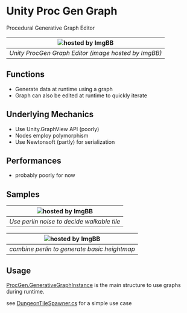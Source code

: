 # Unity Proc Gen Graph

Procedural Generative Graph Editor

| ![hosted by ImgBB](https://i.ibb.co/gSd8FwX/Unity-BEQ761qm-Lq.png) | 
|:--:| 
| *Unity ProcGen Graph Editor (image hosted by ImgBB)*  |


## Functions

* Generate data at runtime using a graph
* Graph can also be edited at runtime to quickly iterate

## Underlying Mechanics

* Use Unity.GraphView API (poorly)
* Nodes employ polymorphism
* Use Newtonsoft (partly) for serialization

## Performances

* probably poorly for now

## Samples
| ![hosted by ImgBB](https://i.ibb.co/WD2PPT2/Unity-1-Yb6-PWx-QJV.png) | 
|:--:| 
| *Use perlin noise to decide walkable tile*  |

| ![hosted by ImgBB](https://i.ibb.co/h2JkTx9/Unity-3-UDv1-Qujq-J.png) | 
|:--:| 
| *combine perlin to generate basic heightmap*  |


## Usage

[ProcGen.GenerativeGraphInstance](https://github.com/Salepate/UnityProcGen/blob/develop/Assets/ProcGen/Runtime/GenerativeGraphInstance.cs) is the main structure to use graphs during runtime.

see [DungeonTileSpawner.cs](https://github.com/Salepate/UnityProcGen/blob/develop/Assets/Samples/Behaviours/DungeonTileSpawner.cs) for a simple use case